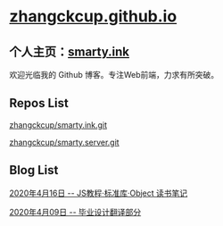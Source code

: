 # [zhangckcup.github.io](https://zhangckcup.github.io)

## 个人主页：[smarty.ink](http://smarty.ink)

欢迎光临我的 Github 博客。专注Web前端，力求有所突破。

## Repos List

[zhangckcup/smarty.ink.git](smarty.ink/index.html)

[zhangckcup/smarty.server.git](/smarty.server/index.html)

## Blog List

[2020年4月16日 -- JS教程·标准库·Object 读书笔记](docs/2020年4月16日%20--%20JS教程·标准库.html)

[2020年4月09日 -- 毕业设计翻译部分](docs/translate.html)
